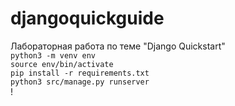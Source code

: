 # djangoquickguide
Лабораторная работа по теме "Django Quickstart"  
`python3 -m venv env`  
`source env/bin/activate`  
`pip install -r requirements.txt`  
`python3 src/manage.py runserver`  
!